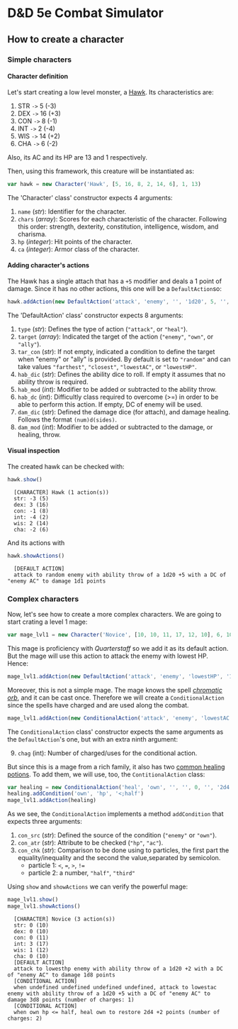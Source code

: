 # D&D 5e Combat Simulator



## How to create a character

### Simple characters

#### Character definition

Let's start creating a low level monster, a [Hawk](https://roll20.net/compendium/dnd5e/Hawk#content). Its characteristics are:

 1. STR `->` 5 (-3)
 2. DEX `->` 16 (+3)
 3. CON `->` 8 (-1)
 4. INT `->` 2 (-4)
 5. WIS `->` 14 (+2)
 6. CHA `->`  6 (-2)

Also, its AC and its HP are 13 and 1 respectively.

Then, using this framework, this creature will be instantiated as:

```javascript
var hawk = new Character('Hawk', [5, 16, 8, 2, 14, 6], 1, 13)
```

The 'Character' class' constructor expects 4 arguments:

 1. `name` (_str_): Identifier for the character.
 2. `chars` (_array_): Scores for each characteristic of the character. Following this order: strength, dexterity, constitution, intelligence, wisdom, and charisma.
 3. `hp` (_integer_): Hit points of the character.
 4. `ca` (_integer_): Armor class of the character.

#### Adding character's actions

The Hawk has a single attach that has a `+5` modifier and deals a 1 point of damage. Since it has no other actions, this one will be a `DefaultAction`so:

```javascript
hawk.addAction(new DefaultAction('attack', 'enemy', '', '1d20', 5, '', '1d1', 0))
````

The 'DefaultAction' class' constructor expects 8 arguments:

 1. `type` (_str_): Defines the type of action (`"attack"`, or `"heal"`).
 2. `target` (_array_): Indicated the target of the action (`"enemy"`, `"own"`, or `"ally"`).
 3. `tar_con` (_str_): If not empty, indicated a condition to define the target when "enemy" or "ally" is provided. By  default is set to `"random"` and can take values `"farthest"`, `"closest"`, `"lowestAC"`, or `"lowestHP"`.
 4. `hab_dic` (_str_): Defines the ability dice to roll. If empty it assumes that no ability throw is required.
 5. `hab_mod` (_int_): Modifier to be added or subtracted to the ability throw.
 6. `hab_dc` (_int_): Difficultly class required to overcome (>=) in order to be able to perform this action. If empty, DC of enemy will be used.
 7. `dam_dic` (_str_): Defined the damage dice (for attach), and damage healing. Follows the format `(num)d(sides)`.
 8. `dam_mod` (_int_): Modifier to be added or subtracted to the damage, or healing, throw.

#### Visual inspection

The created hawk can be checked with:

```javascript
hawk.show()
```

```
  [CHARACTER] Hawk (1 action(s))
  str: -3 (5)
  dex: 3 (16)
  con: -1 (8)
  int: -4 (2)
  wis: 2 (14)
  cha: -2 (6)
```

And its actions with

```javascript
hawk.showActions()
```

```
  [DEFAULT ACTION]
  attack to random enemy with ability throw of a 1d20 +5 with a DC of "enemy AC" to damage 1d1 points
```

### Complex characters

Now, let's see how to create a more complex characters. We are going to start crating a level 1 mage:

```javascript
var mage_lvl1 = new Character('Novice', [10, 10, 11, 17, 12, 10], 6, 10)
```

This mage is proficiency with _Quarterstaff_ so we add it as its default action. But the mage will use this action to attack the enemy with lowest HP. Hence:

```javascript
mage_lvl1.addAction(new DefaultAction('attack', 'enemy', 'lowestHP', '1d20', 2, '', '1d8', 0))
```

Moreover, this is not a simple mage. The mage knows the spell [_chromatic orb_](https://www.dnd-spells.com/spell/chromatic-orb), and it can be cast once. Therefore we will create a `ConditionalAction` since the spells have charged and are used along the combat.

```javascript
mage_lvl1.addAction(new ConditionalAction('attack', 'enemy', 'lowestAC', '1d20', 5, '', '3d8', 0, 1))
```

The `ConditionalAction` class' constructor expects the same arguments as the `DefaultAction`'s one, but with an extra ninth argument:

 9. `chag` (int): Number of charged/uses for the conditional action.

But since this is a mage from a rich family, it also has two [common healing potions](https://roll20.net/compendium/dnd5e/Potion%20of%20Healing#content). To add them, we will use, too, the `ContitionalAction` class:

```javascript
var healing = new ConditionalAction('heal', 'own', '', '', 0, '', '2d4', 2, 2)
healing.addCondition('own', 'hp', '<;half')
mage_lvl1.addAction(healing)
```

As we see, the `ConditionalAction` implements a method `addCondition` that expects three arguments:

 1. `con_src` (_str_): Defined the source of the condition (`"enemy"` or `"own"`).
 2. `con_atr` (_str_): Attribute to be checked (`"hp"`, `"ac"`).
 3. `con_chk` (_str_): Comparison to be done using to particles, the first part the equality/inequality and the second the value,separated by semicolon. 
    * particle 1: `<`, `=`, `>`, `!=`
	* particle 2: a number, `"half"`, `"third"`

Using `show` and `showActions` we can verify the powerful mage:

```javascript
mage_lvl1.show()
mage_lvl1.showActions()
```

```
  [CHARACTER] Novice (3 action(s))
  str: 0 (10)
  dex: 0 (10)
  con: 0 (11)
  int: 3 (17)
  wis: 1 (12)
  cha: 0 (10)
  [DEFAULT ACTION]
  attack to lowesthp enemy with ability throw of a 1d20 +2 with a DC of "enemy AC" to damage 1d8 points
  [CONDITIONAL ACTION]
  when undefined undefined undefined undefined, attack to lowestac enemy with ability throw of a 1d20 +5 with a DC of "enemy AC" to damage 3d8 points (number of charges: 1)
  [CONDITIONAL ACTION]
  when own hp <= half, heal own to restore 2d4 +2 points (number of charges: 2)
```